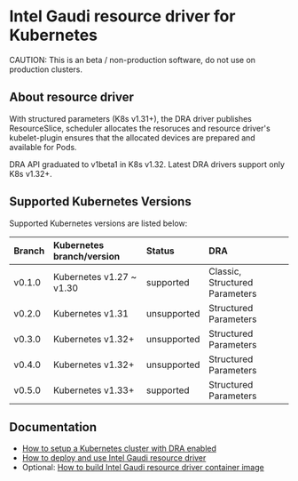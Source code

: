 # Intel Gaudi resource driver for Kubernetes

CAUTION: This is an beta / non-production software, do not use on production clusters.

## About resource driver

With structured parameters (K8s v1.31+), the DRA driver publishes ResourceSlice, scheduler allocates
the resoruces and resource driver's kubelet-plugin ensures that the allocated devices are prepared
and available for Pods.

DRA API graduated to v1beta1 in K8s v1.32. Latest DRA drivers support only K8s v1.32+.

## Supported Kubernetes Versions

Supported Kubernetes versions are listed below:

| Branch            | Kubernetes branch/version       | Status      | DRA                            |
|:------------------|:--------------------------------|:------------|:-------------------------------|
| v0.1.0            | Kubernetes v1.27 ~ v1.30        | supported   | Classic, Structured Parameters |
| v0.2.0            | Kubernetes v1.31                | unsupported | Structured Parameters          |
| v0.3.0            | Kubernetes v1.32+               | unsupported | Structured Parameters          |
| v0.4.0            | Kubernetes v1.32+               | unsupported | Structured Parameters          |
| v0.5.0            | Kubernetes v1.33+               | supported   | Structured Parameters          |

## Documentation

- [How to setup a Kubernetes cluster with DRA enabled](../CLUSTER_SETUP.md)
- [How to deploy and use Intel Gaudi resource driver](USAGE.md)
- Optional: [How to build Intel Gaudi resource driver container image](BUILD.md)
